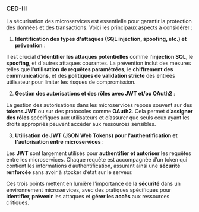 ### CED-III

La sécurisation des microservices est essentielle pour garantir la protection des données et des transactions. Voici les principaux aspects à considérer :

1. **Identification des types d'attaques (SQL injection, spoofing, etc.) et prévention** :

Il est crucial d'**identifier les attaques potentielles** comme l'**injection SQL**, le **spoofing**, et d'autres attaques courantes. La prévention inclut des mesures telles que l'**utilisation de requêtes paramétrées**, le **chiffrement des communications**, et des **politiques de validation stricte** des entrées utilisateur pour limiter les risques de compromission.

2. **Gestion des autorisations et des rôles avec JWT et/ou OAuth2** :

La gestion des autorisations dans les microservices repose souvent sur des **tokens JWT** ou sur des protocoles comme **OAuth2**. Cela permet d’**assigner des rôles** spécifiques aux utilisateurs et d’assurer que seuls ceux ayant les droits appropriés peuvent accéder aux ressources sensibles.

3. **Utilisation de JWT (JSON Web Tokens) pour l'authentification et l'autorisation entre microservices** :

Les **JWT** sont largement utilisés pour **authentifier et autoriser** les requêtes entre les microservices. Chaque requête est accompagnée d’un token qui contient les informations d’authentification, assurant ainsi une **sécurité renforcée** sans avoir à stocker d’état sur le serveur.

Ces trois points mettent en lumière l'importance de la **sécurité** dans un environnement microservices, avec des pratiques spécifiques pour **identifier, prévenir** les attaques et **gérer les accès** aux ressources critiques.
